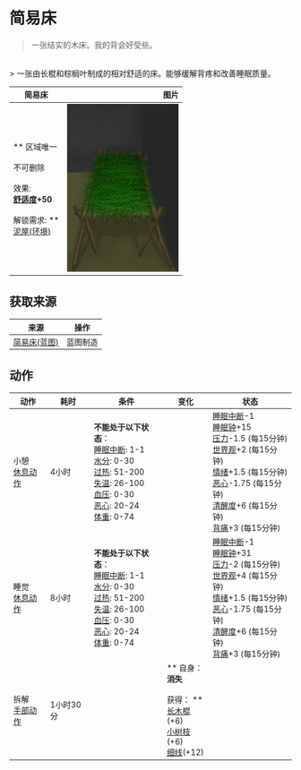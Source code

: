# 简易床  
> 一张结实的木床。我的背会好受些。  
<br>  
> 一张由长棍和棕榈叶制成的相对舒适的床。能够缓解背疼和改善睡眠质量。  
  
  简易床  |   图片   
 ----  |  ----:   
 ** 区域唯一 **<br><br>** 不可删除 **<br><br>** 效果: **<br>[舒适度](Comfort.md)+50<br><br>** 解锁需求: **<br>[泥屋(环境)](Env_MudHut.md)  |  <img decoding="async" src="Sprite/WoodenBed.png" href="a.md" style="max-width:300px;max-height:300px;">   
  
## 获取来源  
来源  |  操作  
----  |  ----  
[简易床(蓝图)](Bp_BedRustic.md)  |  蓝图制造  
## 动作  
动作  |  耗时  |  条件  |  变化  |  状态  
----  |  ----  |  ----  |  ----  |  ----  
小憩<br>[休息动作](SleepAction.md)  |  4小时  |  **不能处于以下状态**：<br>[睡眠中断](SleepInterrupt.md): 1-1<br>[水分](Hydration.md): 0-30<br>[过热](Hyperthermia.md): 51-200<br>[失温](Hypothermia.md): 26-100<br>[血压](Blood.md): 0-30<br>[恶心](Nausea.md): 20-24<br>[体重](Weight.md): 0-74  |    |  [睡眠中断](SleepInterrupt.md)-1<br>[睡眠钟](SleepClock.md)+15<br>[压力](Stress.md)-1.5 (每15分钟)<br>[世界观](Structure.md)+2 (每15分钟)<br>[情绪](Morale.md)+1.5 (每15分钟)<br>[恶心](Nausea.md)-1.75 (每15分钟)<br>[清醒度](Wakefulness.md)+6 (每15分钟)<br>[背痛](BackPain.md)+3 (每15分钟)  
睡觉<br>[休息动作](SleepAction.md)  |  8小时  |  **不能处于以下状态**：<br>[睡眠中断](SleepInterrupt.md): 1-1<br>[水分](Hydration.md): 0-30<br>[过热](Hyperthermia.md): 51-200<br>[失温](Hypothermia.md): 26-100<br>[血压](Blood.md): 0-30<br>[恶心](Nausea.md): 20-24<br>[体重](Weight.md): 0-74  |    |  [睡眠中断](SleepInterrupt.md)-1<br>[睡眠钟](SleepClock.md)+31<br>[压力](Stress.md)-2 (每15分钟)<br>[世界观](Structure.md)+4 (每15分钟)<br>[情绪](Morale.md)+1.5 (每15分钟)<br>[恶心](Nausea.md)-1.75 (每15分钟)<br>[清醒度](Wakefulness.md)+6 (每15分钟)<br>[背痛](BackPain.md)+3 (每15分钟)  
拆解<br>[手部动作](HandAction.md)  |  1小时30分  |    |  ** 自身：**<br>消失<br><br>** 获得： **<br>  [长木棍](StickLong.md)(+6)<br>  [小树枝](Sticks.md)(+6)<br>  [细线](CordFiber.md)(+12)<br>  |    


<script>document.title="简易床 - 卡牌生存百科 Card Survival Wiki";</script>
